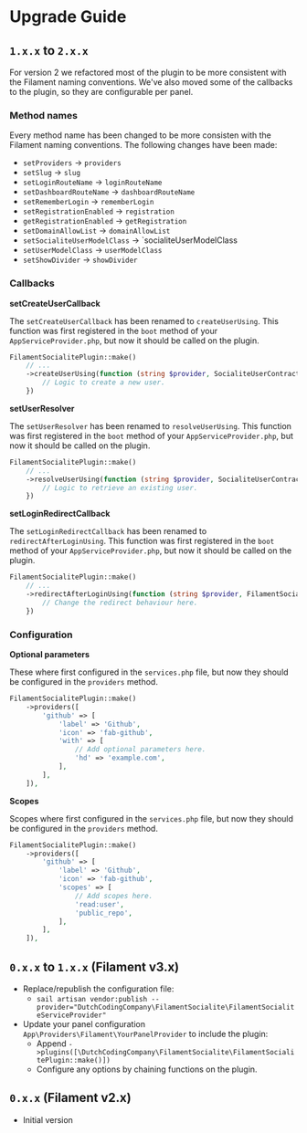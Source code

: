 # Upgrade Guide
## `1.x.x` to `2.x.x`

For version 2 we refactored most of the plugin to be more consistent with the Filament naming conventions. We've also moved some of the callbacks to the plugin, so they are configurable per panel.

### Method names

Every method name has been changed to be more consisten with the Filament naming conventions. The following changes have been made:

- `setProviders` -> `providers`
- `setSlug` -> `slug`
- `setLoginRouteName` -> `loginRouteName`
- `setDashboardRouteName` -> `dashboardRouteName`
- `setRememberLogin` -> `rememberLogin`
- `setRegistrationEnabled` -> `registration`
- `getRegistrationEnabled` -> `getRegistration`
- `setDomainAllowList` -> `domainAllowList`
- `setSocialiteUserModelClass` -> `socialiteUserModelClass
- `setUserModelClass` -> `userModelClass`
- `setShowDivider` -> `showDivider`

### Callbacks

**setCreateUserCallback**

The `setCreateUserCallback` has been renamed to `createUserUsing`. This function was first registered in the `boot` method of your `AppServiceProvider.php`, but now it should be called on the plugin.

```php
FilamentSocialitePlugin::make()
    // ...
    ->createUserUsing(function (string $provider, SocialiteUserContract $oauthUser, FilamentSocialitePlugin $plugin) {
        // Logic to create a new user.
    })
```

**setUserResolver**

The `setUserResolver` has been renamed to `resolveUserUsing`. This function was first registered in the `boot` method of your `AppServiceProvider.php`, but now it should be called on the plugin.

```php
FilamentSocialitePlugin::make()
    // ...
    ->resolveUserUsing(function (string $provider, SocialiteUserContract $oauthUser, FilamentSocialitePlugin $plugin) {
        // Logic to retrieve an existing user.
    })
```

**setLoginRedirectCallback**

The `setLoginRedirectCallback` has been renamed to `redirectAfterLoginUsing`. This function was first registered in the `boot` method of your `AppServiceProvider.php`, but now it should be called on the plugin.

```php
FilamentSocialitePlugin::make()
    // ...
    ->redirectAfterLoginUsing(function (string $provider, FilamentSocialiteUserContract $socialiteUser, FilamentSocialitePlugin $plugin) {
        // Change the redirect behaviour here.
    })
```

### Configuration

**Optional parameters**

These where first configured in the `services.php` file, but now they should be configured in the `providers` method.

```php
FilamentSocialitePlugin::make()
    ->providers([
        'github' => [
            'label' => 'Github',
            'icon' => 'fab-github',
            'with' => [
                // Add optional parameters here.
                'hd' => 'example.com',
            ],
        ],
    ]),
```

**Scopes**

Scopes where first configured in the `services.php` file, but now they should be configured in the `providers` method.

```php
FilamentSocialitePlugin::make()
    ->providers([
        'github' => [
            'label' => 'Github',
            'icon' => 'fab-github',
            'scopes' => [
                // Add scopes here.
                'read:user',
                'public_repo',
            ],
        ],
    ]),
```

## `0.x.x` to `1.x.x` (Filament v3.x)
- Replace/republish the configuration file:
  - `sail artisan vendor:publish --provider="DutchCodingCompany\FilamentSocialite\FilamentSocialiteServiceProvider"`
- Update your panel configuration `App\Providers\Filament\YourPanelProvider` to include the plugin:
  - Append `->plugins([\DutchCodingCompany\FilamentSocialite\FilamentSocialitePlugin::make()])`
  - Configure any options by chaining functions on the plugin.

## `0.x.x` (Filament v2.x)
- Initial version

